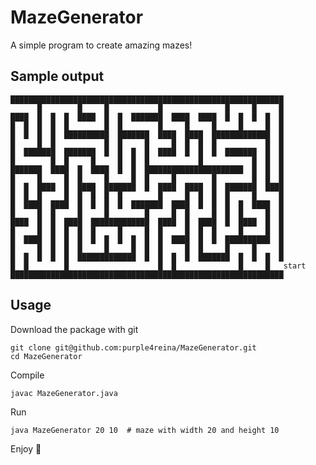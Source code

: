 # MazeGenerator
A simple program to create amazing mazes!

## Sample output

    █████████████████████████████████████████████████████████████
          █        █     █           █              █     █     █
    ████  █  █  █  ████  █  █  ███████  ████  ████  █  █  █  █  █
    █  █  █  █  █        █  █        █     █     █     █     █  █
    █  █  █  █  ██████████  ███████  ████  ████  █████████████  █
    █     █  █           █  █     █     █  █  █  █           █  █
    █  ███████  ███████  █  █  █  █  ████  █  █  █  ███████  █  █
    █        █  █     █     █  █  █           █           █  █  █
    ███████  ████  █  ████  █  █  ██████████████████████  █  █  █
    █     █     █  █     █     █  █     █        █        █  █  █
    █  █  ████  █  ████  ███████  █  ████  ████  █  ███████  ████
    █  █  █     █  █  █  █  █        █     █  █  █  █     █     █
    █  ████  ████  █  █  █  █  ███████  ████  █  █  █  █  ████  █
    █     █  █     █     █        █     █  █     █  █  █     █  █
    ████  █  █  ████  █████████████  ████  █  ████  █  ████  █  █
    █     █  █  █  █  █     █     █  █     █  █  █     █     █  █
    █  ████  █  █  █  █  █  █  █  █  █  ████  █  █  ██████████  █
    █     █  █  █  █     █     █  █  █     █  █     █     █     █
    █  █  █  █  █  █████████████  █  █  █  █  ███████  █  █  █  █
    █  █        █                    █  █              █     █   start
    █████████████████████████████████████████████████████████████

## Usage
Download the package with git

    git clone git@github.com:purple4reina/MazeGenerator.git
    cd MazeGenerator

Compile

    javac MazeGenerator.java

Run

    java MazeGenerator 20 10  # maze with width 20 and height 10
    
Enjoy :clap:
